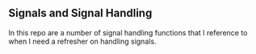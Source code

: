 
## Signals and Signal Handling

In this repo are a number of signal handling functions that I reference to when I need a refresher on handling signals.
